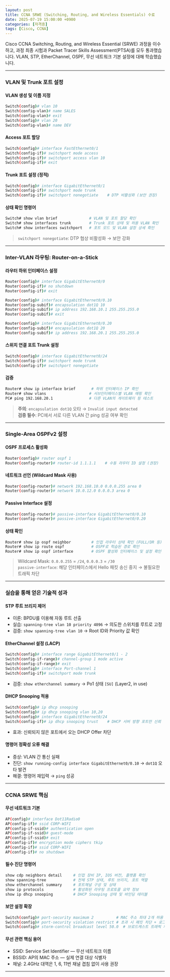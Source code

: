 ```yaml
---
layout: post
title: CCNA SRWE (Switching, Routing, and Wireless Essentials) 수료
date: 2025-07-19 15:00:00 +0900
categories: [자격증]
tags: [Cisco, CCNA]
---
```


Cisco CCNA Switching, Routing, and Wireless Essential (SRWE) 과정을 이수하고, 과정 최종 시험과 Packet Tracer Skills Assessment(PTSA)를 모두 통과했습니다. VLAN, STP, EtherChannel, OSPF, 무선 네트워크 기본 설정에 대해 학습했습니다.

---

### VLAN 및 Trunk 포트 설정

#### VLAN 생성 및 이름 지정
```bash
Switch(config)# vlan 10
Switch(config-vlan)# name SALES
Switch(config-vlan)# exit
Switch(config)# vlan 20
Switch(config-vlan)# name DEV
```

#### Access 포트 할당
```bash
Switch(config)# interface FastEthernet0/1
Switch(config-if)# switchport mode access
Switch(config-if)# switchport access vlan 10
Switch(config-if)# exit
```

#### Trunk 포트 설정 (정적)
```bash
Switch(config)# interface GigabitEthernet0/1
Switch(config-if)# switchport mode trunk
Switch(config-if)# switchport nonegotiate    # DTP 비활성화 (보안 권장)
```

#### 상태 확인 명령어
```bash
Switch# show vlan brief              # VLAN 및 포트 할당 확인
Switch# show interfaces trunk        # Trunk 포트 상태 및 허용 VLAN 확인
Switch# show interfaces switchport   # 포트 모드 및 VLAN 설정 상세 확인
```

> `switchport nonegotiate`: DTP 협상 비활성화 → 보안 강화

---

### Inter-VLAN 라우팅: Router-on-a-Stick

#### 라우터 하위 인터페이스 설정
```bash
Router(config)# interface GigabitEthernet0/0
Router(config-if)# no shutdown
Router(config-if)# exit

Router(config)# interface GigabitEthernet0/0.10
Router(config-subif)# encapsulation dot1Q 10
Router(config-subif)# ip address 192.168.10.1 255.255.255.0
Router(config-subif)# exit

Router(config)# interface GigabitEthernet0/0.20
Router(config-subif)# encapsulation dot1Q 20
Router(config-subif)# ip address 192.168.20.1 255.255.255.0
```

#### 스위치 연결 포트 Trunk 설정
```bash
Switch(config)# interface GigabitEthernet0/24
Switch(config-if)# switchport mode trunk
Switch(config-if)# switchport nonegotiate
```

#### 검증
```bash
Router# show ip interface brief       # 하위 인터페이스 IP 확인
Router# show vlans                   # 서브인터페이스별 VLAN 매핑 확인
PC# ping 192.168.20.1                # 다른 VLAN의 게이트웨이 핑 테스트
```

> **주의**: `encapsulation dot1Q` 오타 → `Invalid input detected`  
> **검증 필수**: PC에서 서로 다른 VLAN 간 ping 성공 여부 확인

---

### Single-Area OSPFv2 설정

#### OSPF 프로세스 활성화
```bash
Router(config)# router ospf 1
Router(config-router)# router-id 1.1.1.1    # 수동 라우터 ID 설정 (권장)
```

#### 네트워크 선언 (Wildcard Mask 사용)
```bash
Router(config-router)# network 192.168.10.0 0.0.0.255 area 0
Router(config-router)# network 10.0.12.0 0.0.0.3 area 0
```

#### Passive Interface 설정
```bash
Router(config-router)# passive-interface GigabitEthernet0/0.10
Router(config-router)# passive-interface GigabitEthernet0/0.20
```

#### 상태 확인
```bash
Router# show ip ospf neighbor         # 인접 라우터 상태 확인 (FULL/DR 등)
Router# show ip route ospf            # OSPF로 학습된 경로 확인
Router# show ip ospf interface        # OSPF 활성화 인터페이스 및 설정 확인
```

> Wildcard Mask: `0.0.0.255` = `/24`, `0.0.0.3` = `/30`  
> `passive-interface`: 해당 인터페이스에서 Hello 패킷 송신 중지 → 불필요한 트래픽 차단

---

### 실습을 통해 얻은 기술적 성과

#### STP 루트 브리지 제어
- 이론: BPDU를 이용해 자동 루트 선출
- 실습: `spanning-tree vlan 10 priority 4096` → 의도한 스위치를 루트로 고정
- 검증: `show spanning-tree vlan 10` → Root ID와 Priority 값 확인

#### EtherChannel 설정 (LACP)
```bash
Switch(config)# interface range GigabitEthernet0/1 - 2
Switch(config-if-range)# channel-group 1 mode active
Switch(config-if-range)# exit
Switch(config)# interface Port-channel 1
Switch(config-if)# switchport mode trunk
```
- 검증: `show etherchannel summary` → Po1 상태 `[SU]` (Layer2, in use)

#### DHCP Snooping 적용
```bash
Switch(config)# ip dhcp snooping
Switch(config)# ip dhcp snooping vlan 10,20
Switch(config)# interface GigabitEthernet0/24
Switch(config-if)# ip dhcp snooping trust    # DHCP 서버 방향 포트만 신뢰
```
- 효과: 신뢰되지 않은 포트에서 오는 DHCP Offer 차단

#### 명령어 정확성 오류 해결
- 증상: VLAN 간 통신 실패
- 진단: `show running-config interface GigabitEthernet0/0.10` → `dot1Q` 오타 발견
- 해결: 명령어 재입력 → `ping` 성공

---

### CCNA SRWE 핵심

#### 무선 네트워크 기본
```bash
AP(config)# interface Dot11Radio0
AP(config-if)# ssid CORP-WIFI
AP(config-if-ssid)# authentication open
AP(config-if-ssid)# guest-mode
AP(config-if-ssid)# exit
AP(config-if)# encryption mode ciphers tkip
AP(config-if)# ssid CORP-WIFI
AP(config-if)# no shutdown
```

#### 필수 진단 명령어
```bash
show cdp neighbors detail     # 인접 장비 IP, IOS 버전, 플랫폼 확인
show spanning-tree            # 전체 STP 상태, 루트 브리지, 포트 역할
show etherchannel summary     # 포트채널 구성 및 상태
show ip protocols             # 활성화된 라우팅 프로토콜 요약 정보
show ip dhcp snooping         # DHCP Snooping 상태 및 바인딩 테이블
```

#### 보안 설정 확장
```bash
Switch(config)# port-security maximum 2          # MAC 주소 최대 2개 허용
Switch(config)# port-security violation restrict # 초과 시 패킷 차단 + 로그
Switch(config)# storm-control broadcast level 50.0  # 브로드캐스트 트래픽 제한
```

#### 무선 관련 핵심 용어
- SSID: Service Set Identifier — 무선 네트워크 이름
- BSSID: AP의 MAC 주소 — 실제 연결 대상 식별자
- 채널: 2.4GHz 대역은 1, 6, 11번 채널 겹침 없이 사용 권장

<hr class="short-rule">